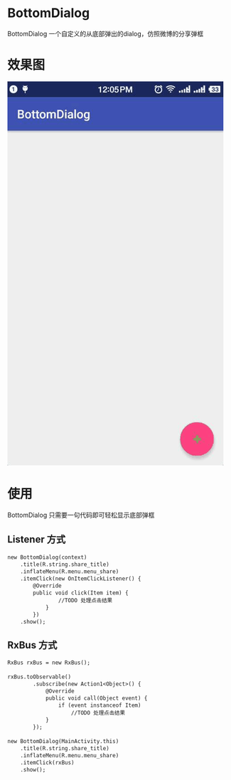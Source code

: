 # BottomDialog
BottomDialog 一个自定义的从底部弹出的dialog，仿照微博的分享弹框

# 效果图
![Alt text](/art/demo.gif)

# 使用
BottomDialog 只需要一句代码即可轻松显示底部弹框

## Listener 方式
    new BottomDialog(context)
        .title(R.string.share_title)
        .inflateMenu(R.menu.menu_share)
        .itemClick(new OnItemClickListener() {
            @Override
            public void click(Item item) {
                    //TODO 处理点击结果
                }
            })
        .show();
        
## RxBus 方式
    RxBus rxBus = new RxBus();
    
    rxBus.toObservable()
            .subscribe(new Action1<Object>() {
                @Override
                public void call(Object event) {
                    if (event instanceof Item)
                        //TODO 处理点击结果
                }
            });
            
    new BottomDialog(MainActivity.this)
        .title(R.string.share_title)
        .inflateMenu(R.menu.menu_share)
        .itemClick(rxBus)
        .show();
    
